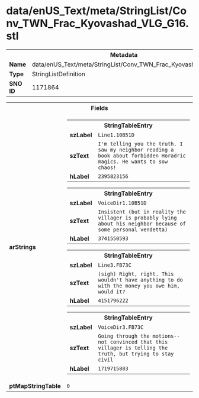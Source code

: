 <h1>data/enUS_Text/meta/StringList/Conv_TWN_Frac_Kyovashad_VLG_G16.stl</h1><table><tr><th colspan="100%">Metadata</th></tr><tr><td><b>Name</b></td><td>data/enUS_Text/meta/StringList/Conv_TWN_Frac_Kyovashad_VLG_G16.stl</td></tr><tr><td><b>Type</b></td><td>StringListDefinition</td></tr><tr><td><b>SNO ID</b></td><td>1171864</td></tr></table>

<table><tr><th colspan="100%">Fields</th></tr><tr><td><b>arStrings</b></td><td><table><tr><th colspan="100%">StringTableEntry</th></tr><tr><td><b>szLabel</b></td><td><code>Line1.10B51D</code></td></tr><tr><td><b>szText</b></td><td><code>I'm telling you the truth. I saw my neighbor reading a book about forbidden Horadric magics. He wants to sow chaos!</code></td></tr><tr><td><b>hLabel</b></td><td><code>2395823156</code></td></tr></table>


<table><tr><th colspan="100%">StringTableEntry</th></tr><tr><td><b>szLabel</b></td><td><code>VoiceDir1.10B51D</code></td></tr><tr><td><b>szText</b></td><td><code>Insistent (but in reality the villager is probably lying about his neighbor because of some personal vendetta)</code></td></tr><tr><td><b>hLabel</b></td><td><code>3741550593</code></td></tr></table>


<table><tr><th colspan="100%">StringTableEntry</th></tr><tr><td><b>szLabel</b></td><td><code>Line3.FB73C</code></td></tr><tr><td><b>szText</b></td><td><code>(sigh) Right, right. This wouldn't have anything to do with the money you owe him, would it?</code></td></tr><tr><td><b>hLabel</b></td><td><code>4151796222</code></td></tr></table>


<table><tr><th colspan="100%">StringTableEntry</th></tr><tr><td><b>szLabel</b></td><td><code>VoiceDir3.FB73C</code></td></tr><tr><td><b>szText</b></td><td><code>Going through the motions--not convinced that this villager is telling the truth, but trying to stay civil</code></td></tr><tr><td><b>hLabel</b></td><td><code>1719715883</code></td></tr></table>


</td></tr><tr><td><b>ptMapStringTable</b></td><td><code>0</code></td></tr></table>

